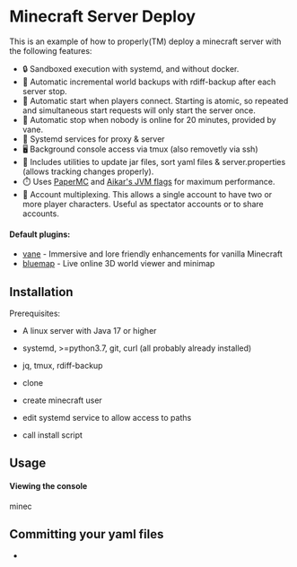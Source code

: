 # Minecraft Server Deploy

This is an example of how to properly(TM) deploy a minecraft server with the following features:

- 🔒 Sandboxed execution with systemd, and without docker.
- 💾 Automatic incremental world backups with rdiff-backup after each server stop.
- 🚀 Automatic start when players connect. Starting is atomic, so repeated and simultaneous start requests will only start the server once.
- 🛑 Automatic stop when nobody is online for 20 minutes, provided by vane.
- 🔧 Systemd services for proxy & server
- 🖥️ Background console access via tmux (also removetly via ssh)
- 🔋 Includes utilities to update jar files, sort yaml files & server.properties (allows tracking changes properly).
- ⏱️ Uses [PaperMC](https://papermc.io) and [Aikar's JVM flags](https://aikar.co/mcflags.html) for maximum performance.
- 🔢 Account multiplexing. This allows a single account to have two or more player characters. Useful as spectator accounts or to share accounts.

#### Default plugins:

- [vane](https://github.com/oddlama/vane) - Immersive and lore friendly enhancements for vanilla Minecraft
- [bluemap](https://bluemap.bluecolored.de/) - Live online 3D world viewer and minimap

## Installation

Prerequisites:

- A linux server with Java 17 or higher
- systemd, >=python3.7, git, curl (all probably already installed)
- jq, tmux, rdiff-backup

- clone
- create minecraft user
- edit systemd service to allow access to paths
- call install script

## Usage

#### Viewing the console

minec

## Committing your yaml files

-
